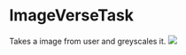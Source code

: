 # ImageVerseTask
Takes a image from user and greyscales it.
![](https://github.com/Nithin1729S/ImageVerseTask/blob/master/GIF.gif)
